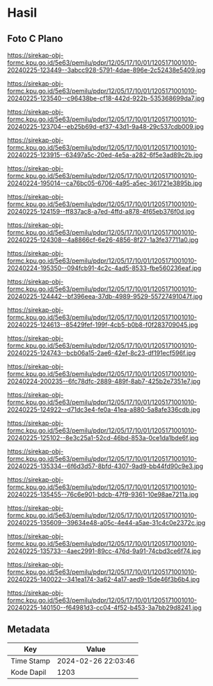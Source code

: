 # Hasil

## Foto C Plano

https://sirekap-obj-formc.kpu.go.id/5e63/pemilu/pdpr/12/05/17/10/01/1205171001010-20240225-123449--3abcc928-5791-4dae-896e-2c52438e5409.jpg

https://sirekap-obj-formc.kpu.go.id/5e63/pemilu/pdpr/12/05/17/10/01/1205171001010-20240225-123540--c96438be-cf18-442d-922b-535368699da7.jpg

https://sirekap-obj-formc.kpu.go.id/5e63/pemilu/pdpr/12/05/17/10/01/1205171001010-20240225-123704--eb25b69d-ef37-43d1-9a48-29c537cdb009.jpg

https://sirekap-obj-formc.kpu.go.id/5e63/pemilu/pdpr/12/05/17/10/01/1205171001010-20240225-123915--63497a5c-20ed-4e5a-a282-6f5e3ad89c2b.jpg

https://sirekap-obj-formc.kpu.go.id/5e63/pemilu/pdpr/12/05/17/10/01/1205171001010-20240224-195014--ca76bc05-6706-4a95-a5ec-361721e3895b.jpg

https://sirekap-obj-formc.kpu.go.id/5e63/pemilu/pdpr/12/05/17/10/01/1205171001010-20240225-124159--ff837ac8-a7ed-4ffd-a878-4f65eb376f0d.jpg

https://sirekap-obj-formc.kpu.go.id/5e63/pemilu/pdpr/12/05/17/10/01/1205171001010-20240225-124308--4a8866cf-6e26-4856-8f27-1a3fe37711a0.jpg

https://sirekap-obj-formc.kpu.go.id/5e63/pemilu/pdpr/12/05/17/10/01/1205171001010-20240224-195350--094fcb91-4c2c-4ad5-8533-fbe560236eaf.jpg

https://sirekap-obj-formc.kpu.go.id/5e63/pemilu/pdpr/12/05/17/10/01/1205171001010-20240225-124442--bf396eea-37db-4989-9529-55727491047f.jpg

https://sirekap-obj-formc.kpu.go.id/5e63/pemilu/pdpr/12/05/17/10/01/1205171001010-20240225-124613--85429fef-199f-4cb5-b0b8-f0f283709045.jpg

https://sirekap-obj-formc.kpu.go.id/5e63/pemilu/pdpr/12/05/17/10/01/1205171001010-20240225-124743--bcb06a15-2ae6-42ef-8c23-df191ecf596f.jpg

https://sirekap-obj-formc.kpu.go.id/5e63/pemilu/pdpr/12/05/17/10/01/1205171001010-20240224-200235--6fc78dfc-2889-489f-8ab7-425b2e7351e7.jpg

https://sirekap-obj-formc.kpu.go.id/5e63/pemilu/pdpr/12/05/17/10/01/1205171001010-20240225-124922--d71dc3e4-fe0a-41ea-a880-5a8afe336cdb.jpg

https://sirekap-obj-formc.kpu.go.id/5e63/pemilu/pdpr/12/05/17/10/01/1205171001010-20240225-125102--8e3c25a1-52cd-46bd-853a-0ce1da1bde6f.jpg

https://sirekap-obj-formc.kpu.go.id/5e63/pemilu/pdpr/12/05/17/10/01/1205171001010-20240225-135334--6f6d3d57-8bfd-4307-9ad9-bb44fd90c9e3.jpg

https://sirekap-obj-formc.kpu.go.id/5e63/pemilu/pdpr/12/05/17/10/01/1205171001010-20240225-135455--76c6e901-bdcb-47f9-9361-10e98ae7211a.jpg

https://sirekap-obj-formc.kpu.go.id/5e63/pemilu/pdpr/12/05/17/10/01/1205171001010-20240225-135609--39634e48-a05c-4e44-a5ae-31c4c0e2372c.jpg

https://sirekap-obj-formc.kpu.go.id/5e63/pemilu/pdpr/12/05/17/10/01/1205171001010-20240225-135733--4aec2991-89cc-476d-9a91-74cbd3ce6f74.jpg

https://sirekap-obj-formc.kpu.go.id/5e63/pemilu/pdpr/12/05/17/10/01/1205171001010-20240225-140022--341ea174-3a62-4a17-aed9-15de46f3b6b4.jpg

https://sirekap-obj-formc.kpu.go.id/5e63/pemilu/pdpr/12/05/17/10/01/1205171001010-20240225-140150--f64981d3-cc04-4f52-b453-3a7bb29d8241.jpg


## Metadata

| Key        | Value               |
| ---------- | ------------------- |
| Time Stamp | 2024-02-26 22:03:46 |
| Kode Dapil | 1203                |



